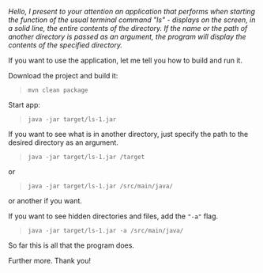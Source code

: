 <b></b>

<i>Hello, I present to your attention an application that performs when starting the function of the usual terminal command "ls" -
 displays on the screen, in a solid line, the entire contents of the directory. If the name or the path of another directory is passed as an argument, the program will display the contents of the specified directory.</i>
 
 If you want to use the application, let me tell you how to build and run it.
 
  Download the project and build it:

 
> `mvn clean package`

 
 Start app: 
 
 > `java -jar target/ls-1.jar`
  

 
  If you want to see what is in another directory, just specify the path to the desired directory as an argument.
 
 > `java -jar target/ls-1.jar /target`
  
  or
 
 > `java -jar target/ls-1.jar /src/main/java/`
 
or another if you want.
 
If you want to see hidden directories and files, add the  `"-a"` flag.
  
 > `java -jar target/ls-1.jar -a /src/main/java/`

So far this is all that the program does. 
 
Further more.
Thank you!
